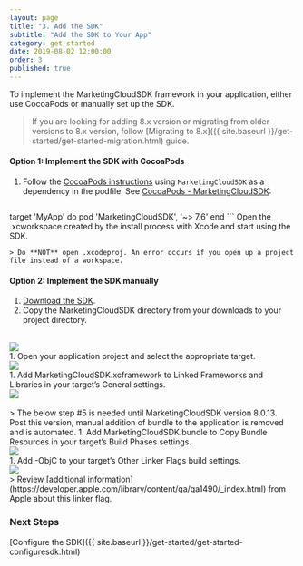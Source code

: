 ```yaml
---
layout: page
title: "3. Add the SDK"
subtitle: "Add the SDK to Your App"
category: get-started
date: 2019-08-02 12:00:00
order: 3
published: true
---
```


To implement the MarketingCloudSDK framework in your application, either use CocoaPods or manually set up the SDK.
> If you are looking for adding 8.x version or migrating from older versions to 8.x version, follow [Migrating to 8.x]({{ site.baseurl }}/get-started/get-started-migration.html) guide.

#### Option 1: Implement the SDK with CocoaPods

1. Follow the [CocoaPods instructions](https://guides.cocoapods.org/using/using-cocoapods.html) using `MarketingCloudSDK` as a dependency in the podfile. See [CocoaPods - MarketingCloudSDK](https://cocoapods.org/pods/MarketingCloudSDK):

    ```
target 'MyApp' do
  pod 'MarketingCloudSDK', '~> 7.6'
end
    ```
Open the .xcworkspace created by the install process with Xcode and start using the SDK.

    > Do **NOT** open .xcodeproj. An error occurs if you open up a project file instead of a workspace.

#### Option 2: Implement the SDK manually

1. [Download the SDK](https://github.com/salesforce-marketingcloud/MarketingCloudSDK-iOS).
1. Copy the MarketingCloudSDK directory from your downloads to your project directory.
<br/>
<img class="img-responsive" src="{{ site.baseurl }}/assets/SDKConfigure1.png" /><br/>
1. Open your application project and select the appropriate target.
<br/>
<img class="img-responsive" src="{{ site.baseurl }}/assets/SDKConfigure2.png" /><br/>
1. Add MarketingCloudSDK.xcframework to Linked Frameworks and Libraries in your target’s General settings.
<br/>
<img class="img-responsive" src="{{ site.baseurl }}/assets/SDKConfigure3.png" /><br/>
<br/>
> The below step #5 is needed until MarketingCloudSDK version 8.0.13. Post this version, manual addition of bundle to the application is removed and is automated.
1. Add MarketingCloudSDK.bundle to Copy Bundle Resources in your target’s Build Phases settings.
<br/>
<img class="img-responsive" src="{{ site.baseurl }}/assets/SDKConfigure4.png" /><br/>
1. Add -ObjC to your target’s Other Linker Flags build settings.
<br/>
<img class="img-responsive" src="{{ site.baseurl }}/assets/SDKConfigure5.png" /><br/>
  > Review [additional information](https://developer.apple.com/library/content/qa/qa1490/_index.html) from Apple about this linker flag.

### Next Steps

[Configure the SDK]({{ site.baseurl }}/get-started/get-started-configuresdk.html)

